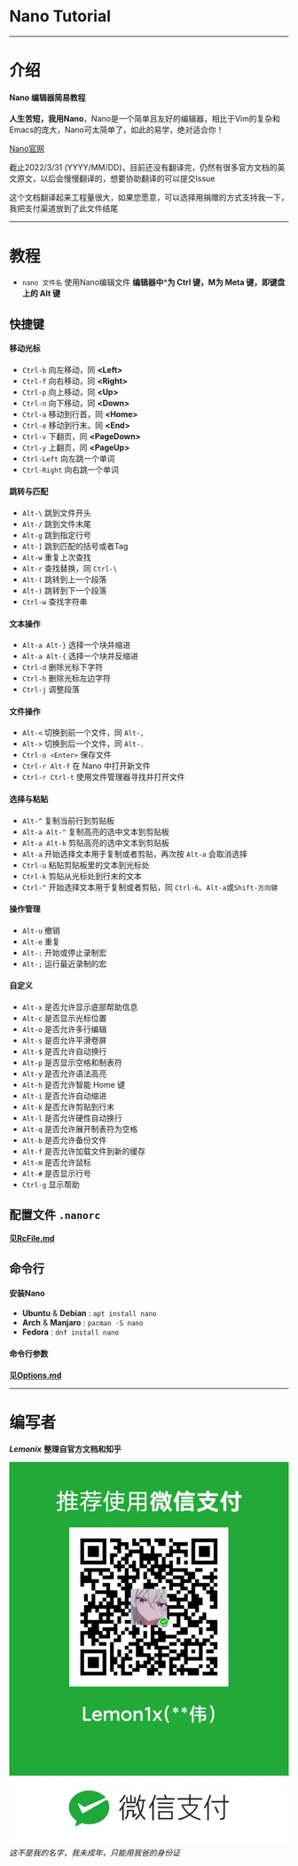 # Nano Tutorial


***


# 介绍

#### Nano 编辑器简易教程
**人生苦短，我用Nano**，Nano是一个简单且友好的编辑器，相比于Vim的复杂和Emacs的庞大，Nano可太简单了，如此的易学，绝对适合你！

[Nano官网](https://www.nano-editor.org/)

截止2022/3/31 (YYYY/MM/DD)，目前还没有翻译完，仍然有很多官方文档的英文原文，以后会慢慢翻译的，想要协助翻译的可以提交Issue

这个文档翻译起来工程量很大，如果您愿意，可以选择用捐赠的方式支持我一下，我把支付渠道放到了此文件结尾

***


# 教程
- `nano 文件名` 使用Nano编辑文件
**编辑器中^为 Ctrl 键，M为 Meta 键，即键盘上的 Alt 键**

## 快捷键
#### 移动光标
- `Ctrl-b` 向左移动，同 **\<Left>**
- `Ctrl-f` 向右移动，同 **\<Right>**
- `Ctrl-p` 向上移动，同 **\<Up>**
- `Ctrl-n` 向下移动，同 **\<Down>**
- `Ctrl-a` 移动到行首，同 **\<Home>**
- `Ctrl-e` 移动到行末，同 **\<End>**
- `Ctrl-v` 下翻页，同 **\<PageDown>**
- `Ctrl-y` 上翻页，同 **\<PageUp>**
- `Ctrl-Left` 向左跳一个单词
- `Ctrl-Right` 向右跳一个单词

#### 跳转与匹配
- `Alt-\` 跳到文件开头
- `Alt-/` 跳到文件末尾
- `Alt-g` 跳到指定行号
- `Alt-]` 跳到匹配的括号或者Tag
- `Alt-w` 重复上次查找
- `Alt-r` 查找替换，同 `Ctrl-\`
- `Alt-(` 跳转到上一个段落
- `Alt-)` 跳转到下一个段落
- `Ctrl-w` 查找字符串

#### 文本操作
- `Alt-a Alt-}` 选择一个块并缩进
- `Alt-a Alt-{` 选择一个块并反缩进
- `Ctrl-d` 删除光标下字符
- `Ctrl-h` 删除光标左边字符
- `Ctrl-j` 调整段落

#### 文件操作
- `Alt-<` 切换到前一个文件，同 `Alt-,`
- `Alt->` 切换到后一个文件，同 `Alt-.`
- `Ctrl-o <Enter>` 保存文件 
- `Ctrl-r Alt-f` 在 Nano 中打开新文件
- `Ctrl-r Ctrl-t` 使用文件管理器寻找并打开文件

#### 选择与粘贴
- `Alt-^` 复制当前行到剪贴板
- `Alt-a Alt-^` 复制高亮的选中文本到剪贴板
- `Alt-a Alt-k` 剪贴高亮的选中文本到剪贴板
- `Alt-a` 开始选择文本用于复制或者剪贴，再次按 `Alt-a` 会取消选择
- `Ctrl-u` 粘贴剪贴板里的文本到光标处
- `Ctrl-k` 剪贴从光标处到行末的文本
- `Ctrl-^` 开始选择文本用于复制或者剪贴，同 `Ctrl-6`、`Alt-a`或`Shift-方向键`

#### 操作管理
- `Alt-u` 撤销
- `Alt-e` 重复
- `Alt-:` 开始或停止录制宏
- `Alt-;` 运行最近录制的宏

#### 自定义
- `Alt-x` 是否允许显示底部帮助信息
- `Alt-c` 是否显示光标位置
- `Alt-o` 是否允许多行编辑
- `Alt-s` 是否允许平滑卷屏
- `Alt-$` 是否允许自动换行
- `Alt-p` 是否显示空格和制表符
- `Alt-y` 是否允许语法高亮
- `Alt-h` 是否允许智能 Home 键
- `Alt-i` 是否允许自动缩进
- `Alt-k` 是否允许剪贴到行末
- `Alt-l` 是否允许硬性自动换行
- `Alt-q` 是否允许展开制表符为空格
- `Alt-b` 是否允许备份文件
- `Alt-f` 是否允许加载文件到新的缓存
- `Alt-m` 是否允许鼠标
- `Alt-#` 是否显示行号
- `Ctrl-g` 显示帮助


## 配置文件 `.nanorc`
**见[RcFile.md](RcFile.md)**


## 命令行
#### 安装Nano
- **Ubuntu** & **Debian** : `apt install nano`
- **Arch** & **Manjaro** : `pacman -S nano`
- **Fedora** : `dnf install nano`

#### 命令行参数
**见[Options.md](Options.md)**


***


# 编写者
***Lemonix*** **整理自官方文档和知乎**

![捐赠](Donate.jpg)
_这不是我的名字，我未成年，只能用我爸的身份证_